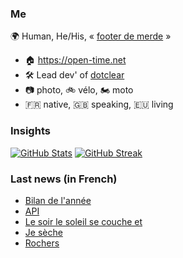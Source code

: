 ### Me

🌍 Human, He/His, « [footer de merde](https://open-time.net/post/2013/07/17/La-veritable-histoire-du-Footer-de-merde-) » 
* 🏠 https://open-time.net 
* 🛠️ Lead dev' of [dotclear](https://git.dotclear.org/dev/dotclear)
* 📷 photo, 🚲 vélo, 🏍️ moto 
* 🇫🇷 native, 🇬🇧 speaking, 🇪🇺 living

### Insights

[![GitHub Stats](https://github-readme-stats-sigma-five.vercel.app/api?username=franck-paul)](https://github.com/franck-paul)
[![GitHub Streak](https://github-readme-streak-stats.herokuapp.com?user=franck-paul)](https://git.io/streak-stats)

### Last news (in French)

<!-- BLOG-POST-LIST:START -->
- [Bilan de l&#39;année](https://open-time.net/post/2023/12/30/Bilan-de-l-annee)
- [API](https://open-time.net/post/2023/12/29/API)
- [Le soir le soleil se couche et](https://open-time.net/post/2023/12/28/Le-soir-le-soleil-se-couche-et)
- [Je sèche](https://open-time.net/post/2023/12/27/Je-seche)
- [Rochers](https://open-time.net/post/2023/12/26/Rochers)
<!-- BLOG-POST-LIST:END -->
